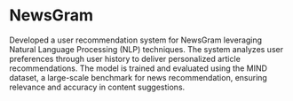 # NewsGram

Developed a user recommendation system for NewsGram leveraging Natural Language Processing (NLP) techniques. The system analyzes user preferences through user history to deliver personalized article recommendations. The model is trained and evaluated using the MIND dataset, a large-scale benchmark for news recommendation, ensuring relevance and accuracy in content suggestions.
